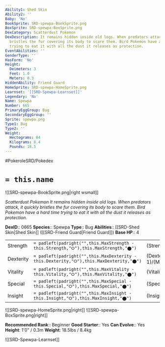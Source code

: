 ```yaml
---
Ability1: Shed Skin
Ability2: ''
Baby: 'No'
BookSprite: SRD-spewpa-BookSprite.png
BoxSprite: SRD-spewpa-BoxSprite.png
DexCategory: Scatterdust Pokemon
DexDescription: It remains hidden inside old logs. When predators attack, it quickly
  bristles the fur covering its body to scare them. Bird Pokemon have a hard time
  trying to eat it with all the dust it releases as protection.
EventAbilities: ''
GenderType: ''
HasForm: 'No'
Height:
  Deimeters: 3
  Feet: 1.0
  Meters: 0.3
HiddenAbility: Friend Guard
HomeSprite: SRD-spewpa-HomeSprite.png
Learnset: '[[SRD-Spewpa-Learnset]]'
Legendary: 'No'
Name: Spewpa
Number: 665
PrimaryEggGroup: Bug
SecondaryEggGroup: ''
Sprite: spewpa.png
Type1: Bug
Type2: ''
Weight:
  Hectograms: 84
  Kilograms: 8.4
  Pounds: 18.5
---
```


#PokeroleSRD/Pokedex

# `= this.name`

![[SRD-spewpa-BookSprite.png|right wsmall]]

*Scatterdust Pokemon*
*It remains hidden inside old logs. When predators attack, it quickly bristles the fur covering its body to scare them. Bird Pokemon have a hard time trying to eat it with all the dust it releases as protection.*

**DexID**:: 0665
**Species**:: Spewpa
**Type**:: Bug
**Abilities**:: [[SRD-Shed Skin|Shed Skin]] ([[SRD-Friend Guard|Friend Guard]])
**Base HP**:: 4

|           |                                                                                        |                                          |
| --------- | -------------------------------------------------------------------------------------- | ---------------------------------------- |
| Strength  | `= padleft(padright("",this.MaxStrength - this.Strength,"⭘"),this.MaxStrength,"⬤")`    | (Strength::1)/(MaxStrength::3)   |
| Dexterity | `= padleft(padright("",this.MaxDexterity - this.Dexterity,"⭘"),this.MaxDexterity,"⬤")` | (Dexterity:: 1)/(MaxDexterity::3) |
| Vitality  | `= padleft(padright("",this.MaxVitality - this.Vitality,"⭘"),this.MaxVitality,"⬤")`    | (Vitality::2)/(MaxVitality::4)   |
| Special   | `= padleft(padright("",this.MaxSpecial - this.Special,"⭘"),this.MaxSpecial,"⬤")`       | (Special::1)/(MaxSpecial::3)     |
| Insight   | `= padleft(padright("",this.MaxInsight - this.Insight,"⭘"),this.MaxInsight,"⬤")`       | (Insight::1)/(MaxInsight::3)     |

![[SRD-spewpa-HomeSprite.png|right]]
![[SRD-spewpa-BoxSprite.png|right]]

**Recommended Rank**:: Beginner
**Good Starter**:: Yes
**Can Evolve**:: Yes
**Height**: 1'0" / 0.3m
**Weight**: 18.5lbs / 8.4kg

![[SRD-Spewpa-Learnset]]